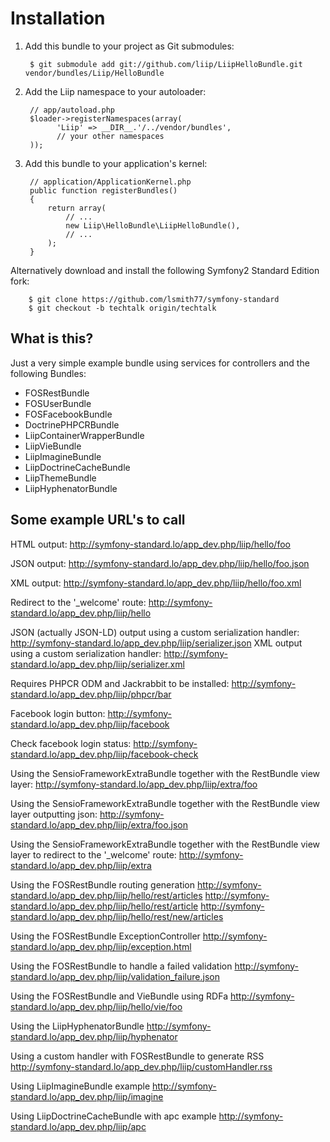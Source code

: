 Installation
============

  1. Add this bundle to your project as Git submodules:

          $ git submodule add git://github.com/liip/LiipHelloBundle.git vendor/bundles/Liip/HelloBundle

  2. Add the Liip namespace to your autoloader:

          // app/autoload.php
          $loader->registerNamespaces(array(
                'Liip' => __DIR__.'/../vendor/bundles',
                // your other namespaces
          ));

  3. Add this bundle to your application's kernel:

          // application/ApplicationKernel.php
          public function registerBundles()
          {
              return array(
                  // ...
                  new Liip\HelloBundle\LiipHelloBundle(),
                  // ...
              );
          }

  Alternatively download and install the following Symfony2 Standard Edition fork:

        $ git clone https://github.com/lsmith77/symfony-standard
        $ git checkout -b techtalk origin/techtalk

What is this?
-------------

Just a very simple example bundle using services for controllers and the following Bundles:

- FOSRestBundle
- FOSUserBundle
- FOSFacebookBundle
- DoctrinePHPCRBundle
- LiipContainerWrapperBundle
- LiipVieBundle
- LiipImagineBundle
- LiipDoctrineCacheBundle
- LiipThemeBundle
- LiipHyphenatorBundle

Some example URL's to call
--------------------------

HTML output:
http://symfony-standard.lo/app_dev.php/liip/hello/foo

JSON output:
http://symfony-standard.lo/app_dev.php/liip/hello/foo.json

XML output:
http://symfony-standard.lo/app_dev.php/liip/hello/foo.xml

Redirect to the '_welcome' route:
http://symfony-standard.lo/app_dev.php/liip/hello

JSON (actually JSON-LD) output using a custom serialization handler:
http://symfony-standard.lo/app_dev.php/liip/serializer.json
XML output using a custom serialization handler:
http://symfony-standard.lo/app_dev.php/liip/serializer.xml

Requires PHPCR ODM and Jackrabbit to be installed:
http://symfony-standard.lo/app_dev.php/liip/phpcr/bar

Facebook login button:
http://symfony-standard.lo/app_dev.php/liip/facebook

Check facebook login status:
http://symfony-standard.lo/app_dev.php/liip/facebook-check

Using the SensioFrameworkExtraBundle together with the RestBundle view layer:
http://symfony-standard.lo/app_dev.php/liip/extra/foo

Using the SensioFrameworkExtraBundle together with the RestBundle view layer outputting json:
http://symfony-standard.lo/app_dev.php/liip/extra/foo.json

Using the SensioFrameworkExtraBundle together with the RestBundle view layer to redirect to the '_welcome' route:
http://symfony-standard.lo/app_dev.php/liip/extra

Using the FOSRestBundle routing generation
http://symfony-standard.lo/app_dev.php/liip/hello/rest/articles
http://symfony-standard.lo/app_dev.php/liip/hello/rest/article
http://symfony-standard.lo/app_dev.php/liip/hello/rest/new/articles

Using the FOSRestBundle ExceptionController
http://symfony-standard.lo/app_dev.php/liip/exception.html

Using the FOSRestBundle to handle a failed validation
http://symfony-standard.lo/app_dev.php/liip/validation_failure.json

Using the FOSRestBundle and VieBundle using RDFa
http://symfony-standard.lo/app_dev.php/liip/hello/vie/foo

Using the LiipHyphenatorBundle
http://symfony-standard.lo/app_dev.php/liip/hyphenator

Using a custom handler with FOSRestBundle to generate RSS
http://symfony-standard.lo/app_dev.php/liip/customHandler.rss

Using LiipImagineBundle example
http://symfony-standard.lo/app_dev.php/liip/imagine

Using LiipDoctrineCacheBundle with apc example
http://symfony-standard.lo/app_dev.php/liip/apc
